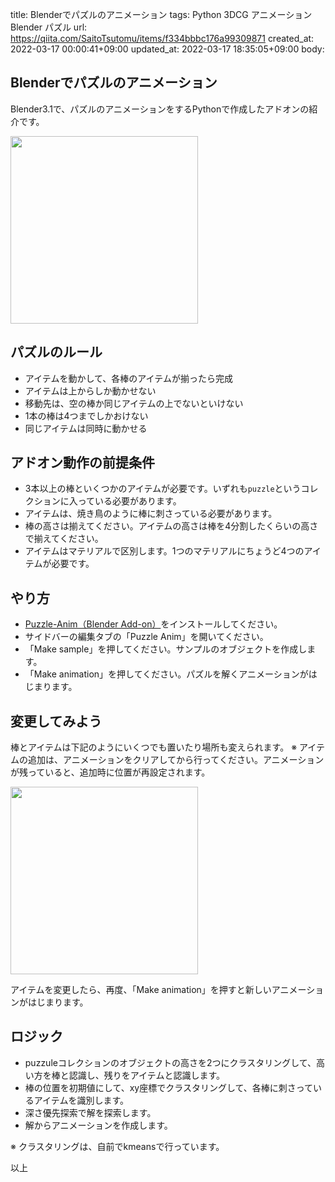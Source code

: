 title: Blenderでパズルのアニメーション
tags: Python 3DCG アニメーション Blender パズル
url: https://qiita.com/SaitoTsutomu/items/f334bbbc176a99309871
created_at: 2022-03-17 00:00:41+09:00
updated_at: 2022-03-17 18:35:05+09:00
body:

## Blenderでパズルのアニメーション

Blender3.1で、パズルのアニメーションをするPythonで作成したアドオンの紹介です。

<img src="https://qiita-image-store.s3.ap-northeast-1.amazonaws.com/0/13955/c5fa72ec-3881-85cf-f68f-4188e4f409f3.gif" width="300">

## パズルのルール

- アイテムを動かして、各棒のアイテムが揃ったら完成
- アイテムは上からしか動かせない
- 移動先は、空の棒か同じアイテムの上でないといけない
- 1本の棒は4つまでしかおけない
- 同じアイテムは同時に動かせる

## アドオン動作の前提条件

- 3本以上の棒といくつかのアイテムが必要です。いずれも`puzzle`というコレクションに入っている必要があります。
- アイテムは、焼き鳥のように棒に刺さっている必要があります。
- 棒の高さは揃えてください。アイテムの高さは棒を4分割したくらいの高さで揃えてください。
- アイテムはマテリアルで区別します。1つのマテリアルにちょうど4つのアイテムが必要です。

## やり方

- [Puzzle-Anim（Blender Add-on）](https://github.com/SaitoTsutomu/Puzzle-Anim)をインストールしてください。
- サイドバーの編集タブの「Puzzle Anim」を開いてください。
- 「Make sample」を押してください。サンプルのオブジェクトを作成します。
- 「Make animation」を押してください。パズルを解くアニメーションがはじまります。

## 変更してみよう

棒とアイテムは下記のようにいくつでも置いたり場所も変えられます。
※ アイテムの追加は、アニメーションをクリアしてから行ってください。アニメーションが残っていると、追加時に位置が再設定されます。

<img src="https://qiita-image-store.s3.ap-northeast-1.amazonaws.com/0/13955/67fca9b3-81af-e931-0fd8-58e92bc732e6.jpeg" width="300">

アイテムを変更したら、再度、「Make animation」を押すと新しいアニメーションがはじまります。

## ロジック

- puzzuleコレクションのオブジェクトの高さを2つにクラスタリングして、高い方を棒と認識し、残りをアイテムと認識します。
- 棒の位置を初期値にして、xy座標でクラスタリングして、各棒に刺さっているアイテムを識別します。
- 深さ優先探索で解を探索します。
- 解からアニメーションを作成します。

※ クラスタリングは、自前でkmeansで行っています。

以上

